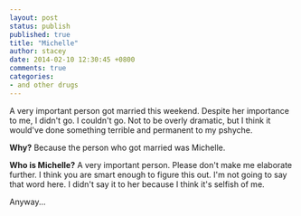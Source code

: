 ```yaml
---
layout: post
status: publish
published: true
title: "Michelle"
author: stacey
date: 2014-02-10 12:30:45 +0800
comments: true
categories: 
- and other drugs
---
```


A very important person got married this weekend. Despite her importance
to me, I didn't go. I couldn't go. Not to be overly dramatic, but I
think it would've done something terrible and permanent to my pshyche.

**Why?**
Because the person who got married was Michelle. 

**Who is Michelle?**
A very important person. Please don't make me elaborate further. I think
you are smart enough to figure this out. I'm not going to say that word here. 
I didn't say it to her because I think it's selfish of me.

Anyway...

